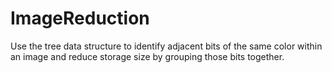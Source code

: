 # ImageReduction
Use the tree data structure to identify adjacent bits of the same color within an image and reduce storage size by grouping those bits together.
